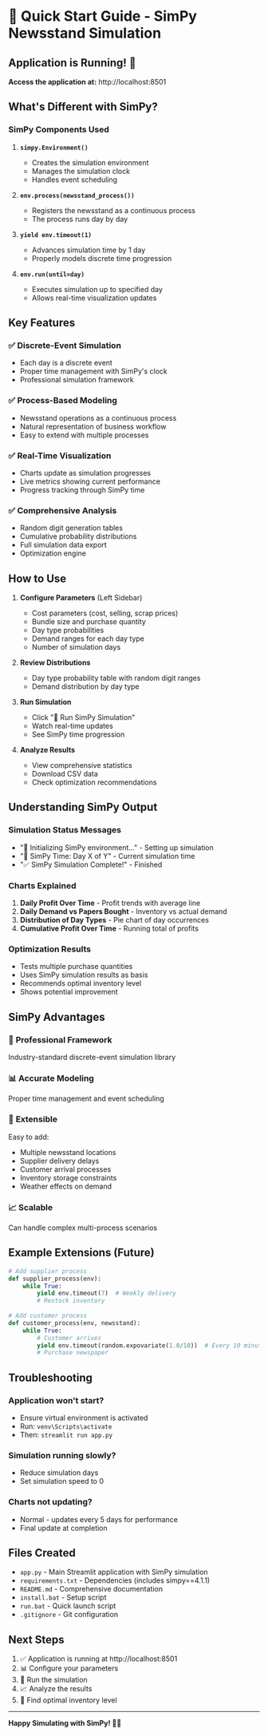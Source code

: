 # 🚀 Quick Start Guide - SimPy Newsstand Simulation

## Application is Running! 🎉

**Access the application at:** http://localhost:8501

## What's Different with SimPy?

### SimPy Components Used

1. **`simpy.Environment()`**
   - Creates the simulation environment
   - Manages the simulation clock
   - Handles event scheduling

2. **`env.process(newsstand_process())`**
   - Registers the newsstand as a continuous process
   - The process runs day by day

3. **`yield env.timeout(1)`**
   - Advances simulation time by 1 day
   - Properly models discrete time progression

4. **`env.run(until=day)`**
   - Executes simulation up to specified day
   - Allows real-time visualization updates

## Key Features

### ✅ Discrete-Event Simulation
- Each day is a discrete event
- Proper time management with SimPy's clock
- Professional simulation framework

### ✅ Process-Based Modeling
- Newsstand operations as a continuous process
- Natural representation of business workflow
- Easy to extend with multiple processes

### ✅ Real-Time Visualization
- Charts update as simulation progresses
- Live metrics showing current performance
- Progress tracking through SimPy time

### ✅ Comprehensive Analysis
- Random digit generation tables
- Cumulative probability distributions
- Full simulation data export
- Optimization engine

## How to Use

1. **Configure Parameters** (Left Sidebar)
   - Cost parameters (cost, selling, scrap prices)
   - Bundle size and purchase quantity
   - Day type probabilities
   - Demand ranges for each day type
   - Number of simulation days

2. **Review Distributions**
   - Day type probability table with random digit ranges
   - Demand distribution by day type

3. **Run Simulation**
   - Click "🚀 Run SimPy Simulation"
   - Watch real-time updates
   - See SimPy time progression

4. **Analyze Results**
   - View comprehensive statistics
   - Download CSV data
   - Check optimization recommendations

## Understanding SimPy Output

### Simulation Status Messages
- "🚀 Initializing SimPy environment..." - Setting up simulation
- "📅 SimPy Time: Day X of Y" - Current simulation time
- "✅ SimPy Simulation Complete!" - Finished

### Charts Explained
1. **Daily Profit Over Time** - Profit trends with average line
2. **Daily Demand vs Papers Bought** - Inventory vs actual demand
3. **Distribution of Day Types** - Pie chart of day occurrences
4. **Cumulative Profit Over Time** - Running total of profits

### Optimization Results
- Tests multiple purchase quantities
- Uses SimPy simulation results as basis
- Recommends optimal inventory level
- Shows potential improvement

## SimPy Advantages

### 🔬 **Professional Framework**
Industry-standard discrete-event simulation library

### 📊 **Accurate Modeling**
Proper time management and event scheduling

### 🔄 **Extensible**
Easy to add:
- Multiple newsstand locations
- Supplier delivery delays
- Customer arrival processes
- Inventory storage constraints
- Weather effects on demand

### 📈 **Scalable**
Can handle complex multi-process scenarios

## Example Extensions (Future)

```python
# Add supplier process
def supplier_process(env):
    while True:
        yield env.timeout(7)  # Weekly delivery
        # Restock inventory
        
# Add customer process
def customer_process(env, newsstand):
    while True:
        # Customer arrives
        yield env.timeout(random.expovariate(1.0/10))  # Every 10 minutes
        # Purchase newspaper
```

## Troubleshooting

### Application won't start?
- Ensure virtual environment is activated
- Run: `venv\Scripts\activate`
- Then: `streamlit run app.py`

### Simulation running slowly?
- Reduce simulation days
- Set simulation speed to 0

### Charts not updating?
- Normal - updates every 5 days for performance
- Final update at completion

## Files Created

- `app.py` - Main Streamlit application with SimPy simulation
- `requirements.txt` - Dependencies (includes simpy==4.1.1)
- `README.md` - Comprehensive documentation
- `install.bat` - Setup script
- `run.bat` - Quick launch script
- `.gitignore` - Git configuration

## Next Steps

1. ✅ Application is running at http://localhost:8501
2. 📊 Configure your parameters
3. 🚀 Run the simulation
4. 📈 Analyze the results
5. 🎯 Find optimal inventory level

---

**Happy Simulating with SimPy! 🎲📰**
